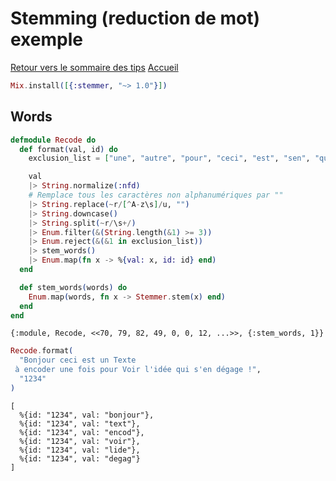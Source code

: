 # Stemming (reduction de mot) exemple
[Retour vers le sommaire des tips](../TipsSommaire.md)
[Accueil](../README.md)

```elixir
Mix.install([{:stemmer, "~> 1.0"}])
```

## Words

```elixir
defmodule Recode do
  def format(val, id) do
    exclusion_list = ["une", "autre", "pour", "ceci", "est", "sen", "qui", "fois"]

    val
    |> String.normalize(:nfd)
    # Remplace tous les caractères non alphanumériques par ""
    |> String.replace(~r/[^A-z\s]/u, "")
    |> String.downcase()
    |> String.split(~r/\s+/)
    |> Enum.filter(&(String.length(&1) >= 3))
    |> Enum.reject(&(&1 in exclusion_list))
    |> stem_words()
    |> Enum.map(fn x -> %{val: x, id: id} end)
  end

  def stem_words(words) do
    Enum.map(words, fn x -> Stemmer.stem(x) end)
  end
end
```

<!-- livebook:{"output":true} -->

```
{:module, Recode, <<70, 79, 82, 49, 0, 0, 12, ...>>, {:stem_words, 1}}
```

```elixir
Recode.format(
  "Bonjour ceci est un Texte
 à encoder une fois pour Voir l'idée qui s'en dégage !",
  "1234"
)
```

<!-- livebook:{"output":true} -->

```
[
  %{id: "1234", val: "bonjour"},
  %{id: "1234", val: "text"},
  %{id: "1234", val: "encod"},
  %{id: "1234", val: "voir"},
  %{id: "1234", val: "lide"},
  %{id: "1234", val: "degag"}
]
```